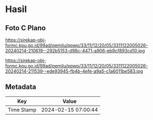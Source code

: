 # Hasil

## Foto C Plano

https://sirekap-obj-formc.kpu.go.id/99ad/pemilu/ppwp/33/11/12/20/05/3311122005026-20240214-210619--292b5153-d98c-4471-a906-eb9cf893cd10.jpg

https://sirekap-obj-formc.kpu.go.id/99ad/pemilu/ppwp/33/11/12/20/05/3311122005026-20240214-211539--ede93945-fb4b-4efe-a9a5-c1a6011be583.jpg


## Metadata

| Key        | Value               |
| ---------- | ------------------- |
| Time Stamp | 2024-02-15 07:00:44 |



